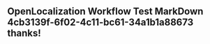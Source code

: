 <properties
ms.topic="hero-topic"
ms.test1="hero-topic"
ms.test2="test"/>

## OpenLocalization Workflow Test MarkDown 4cb3139f-6f02-4c11-bc61-34a1b1a88673 thanks!
